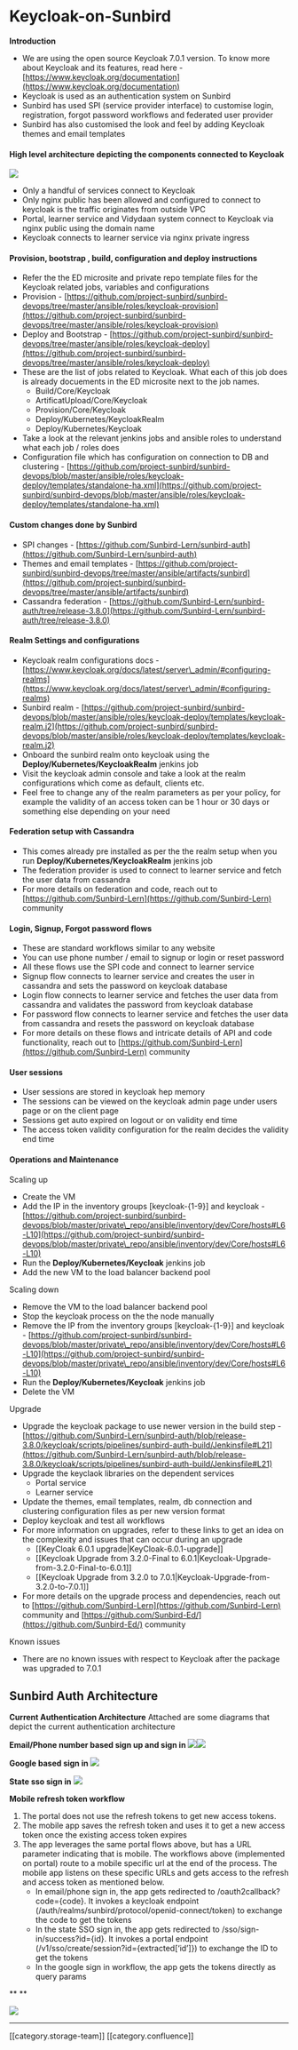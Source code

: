 # Keycloak-on-Sunbird

**Introduction**

* We are using the open source Keycloak 7.0.1 version. To know more about Keycloak and its features, read here - [https://www.keycloak.org/documentation](https://www.keycloak.org/documentation)
* Keycloak is used as an authentication system on Sunbird
* Sunbird has used SPI (service provider interface) to customise login, registration, forgot password workflows and federated user provider
* Sunbird has also customised the look and feel by adding Keycloak themes and email templates

#### High level architecture depicting the components connected to Keycloak

![](../../../../DevOpsFull/AllDocs/images/storage/image-20230114-150152.png)

* Only a handful of services connect to Keycloak
* Only nginx public has been allowed and configured to connect to keycloak is the traffic originates from outside VPC
* Portal, learner service and Vidydaan system connect to Keycloak via nginx public using the domain name
* Keycloak connects to learner service via nginx private ingress

#### Provision, bootstrap , build, configuration and deploy instructions

* Refer the the ED microsite and private repo template files for the Keycloak related jobs, variables and configurations
* Provision - [https://github.com/project-sunbird/sunbird-devops/tree/master/ansible/roles/keycloak-provision](https://github.com/project-sunbird/sunbird-devops/tree/master/ansible/roles/keycloak-provision)
* Deploy and Bootstrap - [https://github.com/project-sunbird/sunbird-devops/tree/master/ansible/roles/keycloak-deploy](https://github.com/project-sunbird/sunbird-devops/tree/master/ansible/roles/keycloak-deploy)
* These are the list of jobs related to Keycloak. What each of this job does is already docuements in the ED microsite next to the job names.
  * Build/Core/Keycloak
  * ArtificatUpload/Core/Keycloak
  * Provision/Core/Keycloak
  * Deploy/Kubernetes/KeycloakRealm
  * Deploy/Kubernetes/Keycloak
* Take a look at the relevant jenkins jobs and ansible roles to understand what each job / roles does
* Configuration file which has configuration on connection to DB and clustering - [https://github.com/project-sunbird/sunbird-devops/blob/master/ansible/roles/keycloak-deploy/templates/standalone-ha.xml](https://github.com/project-sunbird/sunbird-devops/blob/master/ansible/roles/keycloak-deploy/templates/standalone-ha.xml)

#### Custom changes done by Sunbird

* SPI changes - [https://github.com/Sunbird-Lern/sunbird-auth](https://github.com/Sunbird-Lern/sunbird-auth)
* Themes and email templates - [https://github.com/project-sunbird/sunbird-devops/tree/master/ansible/artifacts/sunbird](https://github.com/project-sunbird/sunbird-devops/tree/master/ansible/artifacts/sunbird)
* Cassandra federation - [https://github.com/Sunbird-Lern/sunbird-auth/tree/release-3.8.0](https://github.com/Sunbird-Lern/sunbird-auth/tree/release-3.8.0)

#### Realm Settings and configurations

* Keycloak realm configurations docs -[https://www.keycloak.org/docs/latest/server\_admin/#configuring-realms](https://www.keycloak.org/docs/latest/server\_admin/#configuring-realms)
* Sunbird realm - [https://github.com/project-sunbird/sunbird-devops/blob/master/ansible/roles/keycloak-deploy/templates/keycloak-realm.j2](https://github.com/project-sunbird/sunbird-devops/blob/master/ansible/roles/keycloak-deploy/templates/keycloak-realm.j2)
* Onboard the sunbird realm onto keycloak using the **Deploy/Kubernetes/KeycloakRealm** jenkins job
* Visit the keycloak admin console and take a look at the realm configurations which come as default, clients etc.
* Feel free to change any of the realm parameters as per your policy, for example the validity of an access token can be 1 hour or 30 days or something else depending on your need

#### Federation setup with Cassandra

* This comes already pre installed as per the the realm setup when you run **Deploy/Kubernetes/KeycloakRealm** jenkins job
* The federation provider is used to connect to learner service and fetch the user data from cassandra
* For more details on federation and code, reach out to [https://github.com/Sunbird-Lern](https://github.com/Sunbird-Lern) community

#### Login, Signup, Forgot password flows

* These are standard workflows similar to any website
* You can use phone number / email to signup or login or reset password
* All these flows use the SPI code and connect to learner service
* Signup flow connects to learner service and creates the user in cassandra and sets the password on keycloak database
* Login flow connects to learner service and fetches the user data from cassandra and validates the password from keycloak database
* For password flow connects to learner service and fetches the user data from cassandra and resets the password on keycloak database
* For more details on these flows and intricate details of API and code functionality, reach out to [https://github.com/Sunbird-Lern](https://github.com/Sunbird-Lern) community

#### User sessions

* User sessions are stored in keycloak hep memory
* The sessions can be viewed on the keycloak admin page under users page or on the client page
* Sessions get auto expired on logout or on validity end time
* The access token validity configuration for the realm decides the validity end time

#### Operations and Maintenance

Scaling up

* Create the VM
* Add the IP in the inventory groups \[keycloak-{1-9}] and keycloak - [https://github.com/project-sunbird/sunbird-devops/blob/master/private\_repo/ansible/inventory/dev/Core/hosts#L6-L10](https://github.com/project-sunbird/sunbird-devops/blob/master/private\_repo/ansible/inventory/dev/Core/hosts#L6-L10)
* Run the **Deploy/Kubernetes/Keycloak** jenkins job
* Add the new VM to the load balancer backend pool

Scaling down

* Remove the VM to the load balancer backend pool
* Stop the keycloak process on the the node manually
* Remove the IP from the inventory groups \[keycloak-{1-9}] and keycloak - [https://github.com/project-sunbird/sunbird-devops/blob/master/private\_repo/ansible/inventory/dev/Core/hosts#L6-L10](https://github.com/project-sunbird/sunbird-devops/blob/master/private\_repo/ansible/inventory/dev/Core/hosts#L6-L10)
* Run the **Deploy/Kubernetes/Keycloak** jenkins job
* Delete the VM

Upgrade

* Upgrade the keycloak package to use newer version in the build step - [https://github.com/Sunbird-Lern/sunbird-auth/blob/release-3.8.0/keycloak/scripts/pipelines/sunbird-auth-build/Jenkinsfile#L21](https://github.com/Sunbird-Lern/sunbird-auth/blob/release-3.8.0/keycloak/scripts/pipelines/sunbird-auth-build/Jenkinsfile#L21)
* Upgrade the keyclaok libraries on the dependent services
  * Portal service
  * Learner service
* Update the themes, email templates, realm, db connection and clustering configuration files as per new version format
* Deploy keycloak and test all workflows
* For more information on upgrades, refer to these links to get an idea on the complexity and issues that can occur during an upgrade
  * \[\[KeyCloak 6.0.1 upgrade|KeyCloak-6.0.1-upgrade]]
  * \[\[Keycloak Upgrade from 3.2.0-Final to 6.0.1|Keycloak-Upgrade-from-3.2.0-Final-to-6.0.1]]
  * \[\[Keycloak Upgrade from 3.2.0 to 7.0.1|Keycloak-Upgrade-from-3.2.0-to-7.0.1]]
* For more details on the upgrade process and dependencies, reach out to [https://github.com/Sunbird-Lern](https://github.com/Sunbird-Lern) community and [https://github.com/Sunbird-Ed/](https://github.com/Sunbird-Ed/) community

Known issues

* There are no known issues with respect to Keycloak after the package was upgraded to 7.0.1

## Sunbird Auth Architecture

**Current Authentication Architecture** Attached are some diagrams that depict the current authentication architecture

**Email/Phone number based sign up and sign in** ![](../../../../DevOpsFull/AllDocs/images/storage/cbimage.png)![](<../../../../DevOpsFull/AllDocs/images/storage/cbimage (1).png>)

**Google based sign in** ![](<../../../../DevOpsFull/AllDocs/images/storage/cbimage (2).png>)

**State sso sign in** ![](<../../../../DevOpsFull/AllDocs/images/storage/cbimage (3).png>)

**Mobile refresh token workflow**

1. The portal does not use the refresh tokens to get new access tokens.
2. The mobile app saves the refresh token and uses it to get a new access token once the existing access token expires
3. The app leverages the same portal flows above, but has a URL parameter indicating that is mobile. The workflows above (implemented on portal) route to a mobile specific url at the end of the process. The mobile app listens on these specific URLs and gets access to the refresh and access token as mentioned below.
   * In email/phone sign in, the app gets redirected to /oauth2callback?code={code}. It invokes a keycloak endpoint (/auth/realms/sunbird/protocol/openid-connect/token) to exchange the code to get the tokens
   * In the state SSO sign in, the app gets redirected to /sso/sign-in/success?id={id}. It invokes a portal endpoint (/v1/sso/create/session?id={extracted\[‘id’]}) to exchange the ID to get the tokens
   * In the google sign in workflow, the app gets the tokens directly as query params

\*\*      \*\*

![](<../../../../DevOpsFull/AllDocs/images/storage/cbimage (4).png>)

***

\[\[category.storage-team]] \[\[category.confluence]]
